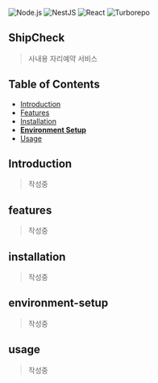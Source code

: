 ![Node.js](https://img.shields.io/badge/node.js-v20-green?logo=node.js&logoColor=white)
![NestJS](https://img.shields.io/badge/nestjs-v10-red?logo=nestjs&logoColor=white)
![React](https://img.shields.io/badge/react-v18.2-blue?logo=react&logoColor=white)
![Turborepo](https://img.shields.io/badge/turborepo-v2.1.0-9cf?logo=turborepo&logoColor=white)

## ShipCheck

> 사내용 자리예약 서비스

## Table of Contents

- [Introduction](#Introduction)
- [Features](#features)
- [Installation](#installation)
- [**Environment Setup**](#environment-setup)
- [Usage](#usage)

## Introduction

> 작성중

## features

> 작성중

## installation

> 작성중

## environment-setup

> 작성중

## usage

> 작성중
